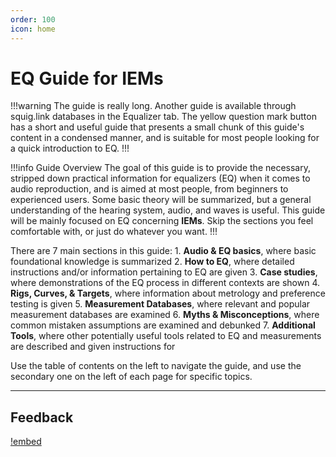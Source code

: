 ```yaml
---
order: 100
icon: home
---
```

# EQ Guide for IEMs

!!!warning The guide is really long.
Another guide is available through squig.link databases in the Equalizer tab. The yellow question mark button has a short and useful guide that presents a small chunk of this guide's content in a condensed manner, and is suitable for most people looking for a quick introduction to EQ.
!!!

!!!info Guide Overview
The goal of this guide is to provide the necessary, stripped down practical information for equalizers (EQ) when it comes to audio reproduction, and is aimed at most people, from beginners to experienced users. Some basic theory will be summarized, but a general understanding of the hearing system, audio, and waves is useful.
This guide will be mainly focused on EQ concerning **IEMs**. Skip the sections you feel comfortable with, or just do whatever you want.
!!!

There are 7 main sections in this guide: 
	1. **Audio & EQ basics**, where basic foundational knowledge is summarized
	2. **How to EQ**, where detailed instructions and/or information pertaining to EQ are given 
	3. **Case studies**, where demonstrations of the EQ process in different contexts are shown 
	4. **Rigs, Curves, & Targets**, where information about metrology and preference testing is given
 	5. **Measurement Databases**, where relevant and popular measurement databases are examined
  	6. **Myths & Misconceptions**, where common mistaken assumptions are examined and debunked
   	7. **Additional Tools**, where other potentially useful tools related to EQ and measurements are described and given instructions for 

 Use the table of contents on the left to navigate the guide, and use the secondary one on the left of each page for specific topics.

***
## Feedback

[!embed](https://cryptpad.fr/form/#/2/form/view/-M79g+mftcUBI8mNon6aoMxy1RvdPr3lksbrifl+jNg/embed/)
